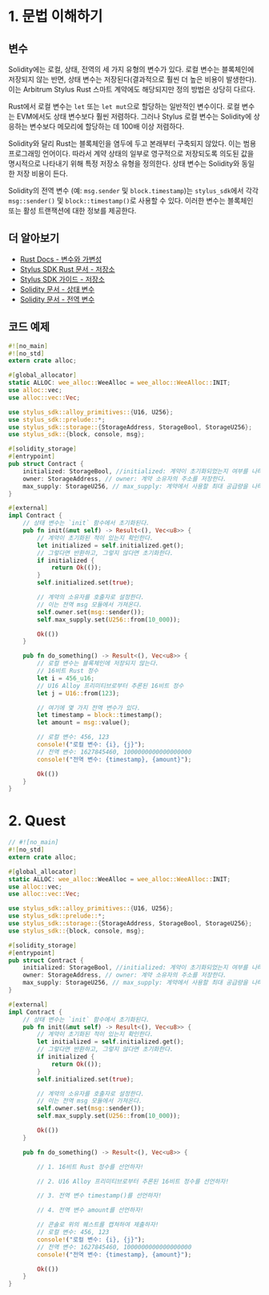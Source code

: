 # 1. 문법 이해하기

## 변수

Solidity에는 로컬, 상태, 전역의 세 가지 유형의 변수가 있다. 로컬 변수는 블록체인에 저장되지 않는 반면, 상태 변수는 저장된다(결과적으로 훨씬 더 높은 비용이 발생한다). 이는 Arbitrum Stylus Rust 스마트 계약에도 해당되지만 정의 방법은 상당히 다르다.

Rust에서 로컬 변수는 `let` 또는 `let mut`으로 할당하는 일반적인 변수이다. 로컬 변수는 EVM에서도 상태 변수보다 훨씬 저렴하다. 그러나 Stylus 로컬 변수는 Solidity에 상응하는 변수보다 메모리에 할당하는 데 100배 이상 저렴하다.

Solidity와 달리 Rust는 블록체인을 염두에 두고 본래부터 구축되지 않았다. 이는 범용 프로그래밍 언어이다. 따라서 계약 상태의 일부로 영구적으로 저장되도록 의도된 값을 명시적으로 나타내기 위해 특정 저장소 유형을 정의한다. 상태 변수는 Solidity와 동일한 저장 비용이 든다.

Solidity의 전역 변수 (예: `msg.sender` 및 `block.timestamp`)는 `stylus_sdk`에서 각각 `msg::sender()` 및 `block::timestamp()`로 사용할 수 있다. 이러한 변수는 블록체인 또는 활성 트랜잭션에 대한 정보를 제공한다.

## 더 알아보기

- [Rust Docs - 변수와 가변성](https://doc.rust-lang.org/book/ch03-01-variables-and-mutability.html)
- [Stylus SDK Rust 문서 - 저장소](https://docs.stylus-sdk.io/rust/storage)
- [Stylus SDK 가이드 - 저장소](https://docs.stylus-sdk.io/rust/guide/storage)
- [Solidity 문서 - 상태 변수](https://docs.soliditylang.org/en/latest/contracts.html#state-variables)
- [Solidity 문서 - 전역 변수](https://docs.soliditylang.org/en/latest/units-and-global-variables.html#block-and-transaction-properties)

## 코드 예제

```rust
#![no_main]
#![no_std]
extern crate alloc;

#[global_allocator]
static ALLOC: wee_alloc::WeeAlloc = wee_alloc::WeeAlloc::INIT;
use alloc::vec;
use alloc::vec::Vec;

use stylus_sdk::alloy_primitives::{U16, U256};
use stylus_sdk::prelude::*;
use stylus_sdk::storage::{StorageAddress, StorageBool, StorageU256};
use stylus_sdk::{block, console, msg};

#[solidity_storage]
#[entrypoint]
pub struct Contract {
    initialized: StorageBool, //initialized: 계약이 초기화되었는지 여부를 나타내는 불리언 값이다.
    owner: StorageAddress, // owner: 계약 소유자의 주소를 저장한다.
    max_supply: StorageU256, // max_supply: 계약에서 사용할 최대 공급량을 나타내는 256비트 부호 없는 정수이다.
}

#[external]
impl Contract {
    // 상태 변수는 `init` 함수에서 초기화된다.
    pub fn init(&mut self) -> Result<(), Vec<u8>> {
        // 계약이 초기화된 적이 있는지 확인한다.
        let initialized = self.initialized.get();
        // 그렇다면 반환하고, 그렇지 않다면 초기화한다.
        if initialized {
            return Ok(());
        }
        self.initialized.set(true);

        // 계약의 소유자를 호출자로 설정한다.
        // 이는 전역 msg 모듈에서 가져온다.
        self.owner.set(msg::sender());
        self.max_supply.set(U256::from(10_000));

        Ok(())
    }

    pub fn do_something() -> Result<(), Vec<u8>> {
        // 로컬 변수는 블록체인에 저장되지 않는다.
        // 16비트 Rust 정수
        let i = 456_u16;
        // U16 Alloy 프리미티브로부터 추론된 16비트 정수
        let j = U16::from(123);

        // 여기에 몇 가지 전역 변수가 있다.
        let timestamp = block::timestamp();
        let amount = msg::value();

        // 로컬 변수: 456, 123
        console!("로컬 변수: {i}, {j}");
        // 전역 변수: 1627845460, 1000000000000000000
        console!("전역 변수: {timestamp}, {amount}");

        Ok(())
    }
}
```

# 2. Quest

```rust
// #![no_main]
#![no_std]
extern crate alloc;

#[global_allocator]
static ALLOC: wee_alloc::WeeAlloc = wee_alloc::WeeAlloc::INIT;
use alloc::vec;
use alloc::vec::Vec;

use stylus_sdk::alloy_primitives::{U16, U256};
use stylus_sdk::prelude::*;
use stylus_sdk::storage::{StorageAddress, StorageBool, StorageU256};
use stylus_sdk::{block, console, msg};

#[solidity_storage]
#[entrypoint]
pub struct Contract {
    initialized: StorageBool, //initialized: 계약이 초기화되었는지 여부를 나타내는 불리언 값이다.
    owner: StorageAddress, // owner: 계약 소유자의 주소를 저장한다.
    max_supply: StorageU256, // max_supply: 계약에서 사용할 최대 공급량을 나타내는 256비트 부호 없는 정수이다.
}

#[external]
impl Contract {
    // 상태 변수는 `init` 함수에서 초기화된다.
    pub fn init(&mut self) -> Result<(), Vec<u8>> {
        // 계약이 초기화된 적이 있는지 확인한다.
        let initialized = self.initialized.get();
        // 그렇다면 반환하고, 그렇지 않다면 초기화한다.
        if initialized {
            return Ok(());
        }
        self.initialized.set(true);

        // 계약의 소유자를 호출자로 설정한다.
        // 이는 전역 msg 모듈에서 가져온다.
        self.owner.set(msg::sender());
        self.max_supply.set(U256::from(10_000));

        Ok(())
    }

    pub fn do_something() -> Result<(), Vec<u8>> {

        // 1. 16비트 Rust 정수를 선언하자!

        // 2. U16 Alloy 프리미티브로부터 추론된 16비트 정수를 선언하자!

        // 3. 전역 변수 timestamp()를 선언하자!

        // 4. 전역 변수 amount를 선언하자!

        // 콘솔로 위의 퀘스트를 캡쳐하여 제출하자!
        // 로컬 변수: 456, 123
        console!("로컬 변수: {i}, {j}");
        // 전역 변수: 1627845460, 1000000000000000000
        console!("전역 변수: {timestamp}, {amount}");

        Ok(())
    }
}
```
